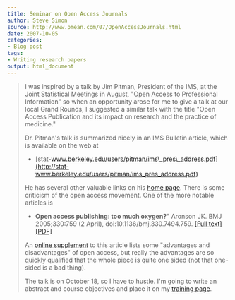 ```yaml
---
title: Seminar on Open Access Journals
author: Steve Simon
source: http://www.pmean.com/07/OpenAccessJournals.html
date: 2007-10-05
categories:
- Blog post
tags:
- Writing research papers
output: html_document
---
```

> I was inspired by a talk by Jim Pitman, President of the IMS, at the
> Joint Statistical Meetings in August, "Open Access to Professional
> Information" so when an opportunity arose for me to give a talk at
> our local Grand Rounds, I suggested a similar talk with the title
> "Open Access Publication and its impact on research and the practice
> of medicine."
>
> Dr. Pitman's talk is summarized nicely in an IMS Bulletin article,
> which is available on the web at
>
> -   [stat-www.berkeley.edu/users/pitman/ims\_pres\_address.pdf](http://stat-www.berkeley.edu/users/pitman/ims_pres_address.pdf)
>
> He has several other valuable links on his [home
> page](http://www.stat.berkeley.edu/~pitman/). There is some criticism
> of the open access movement. One of the more notable articles is
>
> -   **Open access publishing: too much oxygen?**" Aronson JK. BMJ
>     2005;330:759 (2 April), doi:10.1136/bmj.330.7494.759. [\[Full
>     text\]](http://www.bmj.com/cgi/content/full/330/7494/759)
>     [\[PDF\]](http://www.bmj.com/cgi/reprint/330/7494/759.pdf)
>
> An [online
> supplement](http://www.bmj.com/cgi/content/full/330/7494/759/DC1) to
> this article lists some "advantages and disadvantages" of open
> access, but really the advantages are so quickly qualified that the
> whole piece is quite one sided (not that one-sided is a bad thing).
>
> The talk is on October 18, so I have to hustle. I'm going to write an
> abstract and course objectives and place it on my [training
> page](../training.asp).
